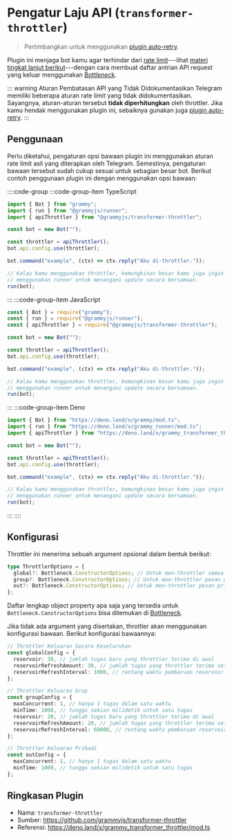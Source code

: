 # Pengatur Laju API (`transformer-throttler`)

> Pertimbangkan untuk menggunakan [plugin auto-retry](./auto-retry.md).

Plugin ini menjaga bot kamu agar terhindar dari [rate limit](https://core.telegram.org/bots/faq#my-bot-is-hitting-limits-how-do-i-avoid-this)---lihat [materi tingkat lanjut berikut](../advanced/flood.md)---dengan cara membuat daftar antrian API request yang keluar menggunakan [Bottleneck](https://github.com/SGrondin/bottleneck).

::: warning Aturan Pembatasan API yang Tidak Didokumentasikan
Telegram memiliki beberapa aturan rate limit yang tidak didokumentasikan.
Sayangnya, aturan-aturan tersebut **tidak diperhitungkan** oleh throttler.
Jika kamu hendak menggunakan plugin ini, sebaiknya gunakan juga [plugin auto-retry](./auto-retry.md).
:::

## Penggunaan

Perlu diketahui, pengaturan opsi bawaan plugin ini menggunakan aturan rate limit asli yang diterapkan oleh Telegram.
Semestinya, pengaturan bawaan tersebut sudah cukup sesuai untuk sebagian besar bot.
Berikut contoh penggunaan plugin ini dengan menggunakan opsi bawaan:

::::code-group
:::code-group-item TypeScript

```ts
import { Bot } from "grammy";
import { run } from "@grammyjs/runner";
import { apiThrottler } from "@grammyjs/transformer-throttler";

const bot = new Bot("");

const throttler = apiThrottler();
bot.api.config.use(throttler);

bot.command("example", (ctx) => ctx.reply("Aku di-throttler."));

// Kalau kamu menggunakan throttler, kemungkinan besar kamu juga ingin
// menggunakan runner untuk menangani update secara bersamaan.
run(bot);
```

:::
:::code-group-item JavaScript

```js
const { Bot } = require("grammy");
const { run } = require("@grammyjs/runner");
const { apiThrottler } = require("@grammyjs/transformer-throttler");

const bot = new Bot("");

const throttler = apiThrottler();
bot.api.config.use(throttler);

bot.command("example", (ctx) => ctx.reply("Aku di-throttler."));

// Kalau kamu menggunakan throttler, kemungkinan besar kamu juga ingin
// menggunakan runner untuk menangani update secara bersamaan.
run(bot);
```

:::
:::code-group-item Deno

```ts
import { Bot } from "https://deno.land/x/grammy/mod.ts";
import { run } from "https://deno.land/x/grammy_runner/mod.ts";
import { apiThrottler } from "https://deno.land/x/grammy_transformer_throttler/mod.ts";

const bot = new Bot("");

const throttler = apiThrottler();
bot.api.config.use(throttler);

bot.command("example", (ctx) => ctx.reply("Aku di-throttler."));

// Kalau kamu menggunakan throttler, kemungkinan besar kamu juga ingin
// menggunakan runner untuk menangani update secara bersamaan.
run(bot);
```

:::
::::

## Konfigurasi

Throttler ini menerima sebuah argument opsional dalam bentuk berikut:

```ts
type ThrottlerOptions = {
  global?: Bottleneck.ConstructorOptions; // Untuk men-throttler semua pemanggilan api
  group?: Bottleneck.ConstructorOptions; // Untuk men-throttler pesan grup yang keluar
  out?: Bottleneck.ConstructorOptions; // Untuk men-throttler pesan pribadi yang keluar
};
```

Daftar lengkap object property apa saja yang tersedia untuk `Bottleneck.ConstructorOptions` bisa ditemukan di [Bottleneck](https://github.com/SGrondin/bottleneck#constructor).

Jika tidak ada argument yang disertakan, throttler akan menggunakan konfigurasi bawaan.
Berikut konfigurasi bawaannya:

```ts
// Throttler Keluaran Secara Keseluruhan
const globalConfig = {
  reservoir: 30, // jumlah tugas baru yang throttler terima di awal
  reservoirRefreshAmount: 30, // jumlah tugas yang throttler terima setelah diperbarui
  reservoirRefreshInterval: 1000, // rentang waktu pembaruan reservoir dalam milidetik
};

// Throttler Keluaran Grup
const groupConfig = {
  maxConcurrent: 1, // hanya 1 tugas dalam satu waktu
  minTime: 1000, // tunggu sekian milidetik untuk satu tugas
  reservoir: 20, // jumlah tugas baru yang throttler terima di awal
  reservoirRefreshAmount: 20, // jumlah tugas yang throttler terima setelah diperbarui
  reservoirRefreshInterval: 60000, // rentang waktu pembaruan reservoir dalam milidetik
};

// Throttler Keluaran Pribadi
const outConfig = {
  maxConcurrent: 1, // hanya 1 tugas dalam satu waktu
  minTime: 1000, // tunggu sekian milidetik untuk satu tugas
};
```

## Ringkasan Plugin

- Nama: `transformer-throttler`
- Sumber: <https://github.com/grammyjs/transformer-throttler>
- Referensi: <https://deno.land/x/grammy_transformer_throttler/mod.ts>
